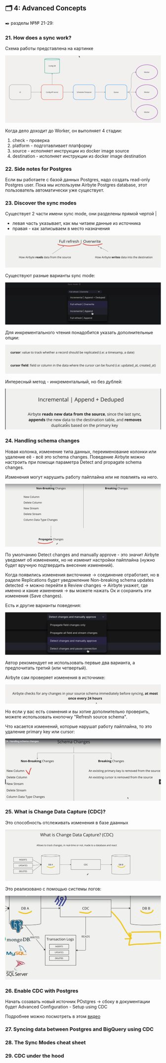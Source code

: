 ## 🗂️ 4: Advanced Concepts
✒️ разделы №№ 21-29:

### 21. How does a sync work?

Схема работы представлена на картинке

![cover](https://github.com/Malakhova-Natalya/IT_courses/blob/main/The%20Complete%20Hands-on%20Introduction%20to%20Airbyte/47%20-%20how%20does%20a%20sync%20work.png)

Когда дело доходит до Worker, он выполняет 4 стадии:
1. check - проверка
2. platform - подготавливает платформу
3. source - исполняет инструкции из docker image source 
4. destination - исполняет инструкции из docker image destination
   
### 22. Side notes for Postgres

Если вы работаете с базой данных Postgres, надо создать read-only Postgres user. Пока мы используем Airbyte Postgres database, этот пользователь автоматически уже существует.

### 23. Discover the sync modes

Существует 2 части имени sync mode, они разделены прямой чертой |
- левая часть указывает, как мы читаем данные из источника
- правая - как записываем в место назначения

![cover](https://github.com/Malakhova-Natalya/IT_courses/blob/main/The%20Complete%20Hands-on%20Introduction%20to%20Airbyte/48%20-%20two%20part%20of%20name.png)

Существуют разные варианты sync mode:

![cover](https://github.com/Malakhova-Natalya/IT_courses/blob/main/The%20Complete%20Hands-on%20Introduction%20to%20Airbyte/49%20-%20sync%20mode.png)

Для инкрементального чтения понадобится указать дополнительные опции:

![cover](https://github.com/Malakhova-Natalya/IT_courses/blob/main/The%20Complete%20Hands-on%20Introduction%20to%20Airbyte/50%20-%20incremental%20reading%20mode.png)

Интересный метод - инкрементальный, но без дублей:

![cover](https://github.com/Malakhova-Natalya/IT_courses/blob/main/The%20Complete%20Hands-on%20Introduction%20to%20Airbyte/51%20-%20incremental%20dedupted.png)

### 24. Handling schema changes

Новая колонка, изменение типа данных, переименование колонки или удаление её - всё это schema changes. Поведение Airbyte можно настроить при помощи параметра Detect and propagate schema changes.

Изменения могут нарушить работу пайплайна или не повлиять на него.

![cover](https://github.com/Malakhova-Natalya/IT_courses/blob/main/The%20Complete%20Hands-on%20Introduction%20to%20Airbyte/52%20-%20schema%20changes.png)

По умолчанию Detect changes and manually approve - это значит Airbyte уведомит об изменениях, но не изменит настройки пайплайна (нужно будет вручную подтвердить внесение изменений).

Когда появились изменения висточнике → соединение отработает, но в раделе Replications будет уведомление Non-breaking schema updates detected → можно перейти в Review changes → Airbyte укажет, где именно и какие изменения → вы можете нажать Ок и сохранить эти изменения (Save changes).

Есть и другие варианты поведения:

![cover](https://github.com/Malakhova-Natalya/IT_courses/blob/main/The%20Complete%20Hands-on%20Introduction%20to%20Airbyte/53%20-%20schema%20changes%20options.png)

Автор рекомендует не использовать первые два варианта, а предпочитать третий (или четвертый).

Airbyte сам проверяет изменения в источнике:

![cover](https://github.com/Malakhova-Natalya/IT_courses/blob/main/The%20Complete%20Hands-on%20Introduction%20to%20Airbyte/54%20-%20Airbyte%20checks%20schema%20changes.png)

Но если у вас есть сомнения и вы хотие дополнительно проверить, можете использовать кнопочку "Refresh source schema".

Что касается изменений, которые нарушат работу пайплайна, то это удаление primary key или cursor:

![cover](https://github.com/Malakhova-Natalya/IT_courses/blob/main/The%20Complete%20Hands-on%20Introduction%20to%20Airbyte/55%20-%20breaking%20changes.png)

### 25. What is Change Data Capture (CDC)?

Это способность отслеживать изменения в базе даанных

![cover](https://github.com/Malakhova-Natalya/IT_courses/blob/main/The%20Complete%20Hands-on%20Introduction%20to%20Airbyte/56%20-%20change%20data%20capture.png)

Это реализовано с помощью системы логов:

![cover](https://github.com/Malakhova-Natalya/IT_courses/blob/main/The%20Complete%20Hands-on%20Introduction%20to%20Airbyte/57%20-%20transaction%20logs.png)

### 26. Enable CDC with Postgres

Начать созавать новый источник POstgres → сбоку в документации будет Advanced Configuration - Setup using CDC

Подробнее можно посмотреть в этом [видео](https://www.udemy.com/course/the-complete-hands-on-introduction-to-airbyte/learn/lecture/40236680#content)

### 27. Syncing data between Postgres and BigQuery using CDC
### 28. The Sync Modes cheat sheet
### 29. CDC under the hood
